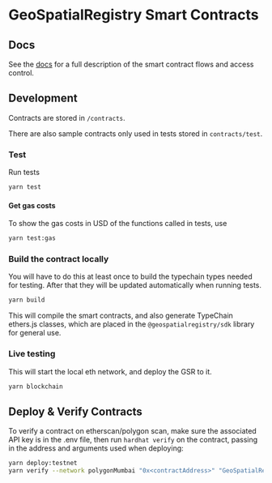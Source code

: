 # GeoSpatialRegistry Smart Contracts

## Docs

See the [docs](./docs/README.md) for a full description of the smart contract flows and access control.

## Development

Contracts are stored in `/contracts`.

There are also sample contracts only used in tests stored in `contracts/test`.

### Test

Run tests

```bash
yarn test
```

#### Get gas costs

To show the gas costs in USD of the functions called in tests, use

```bash
yarn test:gas
```

### Build the contract locally

You will have to do this at least once to build the typechain types needed for testing. After that they will be updated automatically when running tests.

```bash
yarn build
```

This will compile the smart contracts, and also generate TypeChain ethers.js classes, which are placed in the `@geospatialregistry/sdk` library for general use.

### Live testing

This will start the local eth network, and deploy the GSR to it.

```bash
yarn blockchain
```

## Deploy & Verify Contracts

To verify a contract on etherscan/polygon scan, make sure the associated API key is in the .env file, then run `hardhat verify` on the contract, passing in the address and arguments used when deploying:

```bash
yarn deploy:testnet
yarn verify --network polygonMumbai "0x<contractAddress>" "GeoSpatialRegistry"
```
